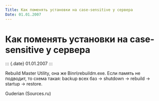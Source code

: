 ```yaml
---
Title: Как поменять установки на case-sensitive у сервера
Date: 01.01.2007
---
```



Как поменять установки на case-sensitive у сервера
==================================================

::: {.date}
01.01.2007
:::

Rebuild Master Utility, она же Binn\\rebuildm.exe. Если память не
подводит, то схема такая: backup всех баз -\> shutdown -\> rebuild -\>
startup -\> restore.

Guderian (Sources.ru)
